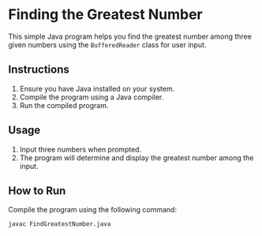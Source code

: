 # Finding the Greatest Number

This simple Java program helps you find the greatest number among three given numbers using the `BufferedReader` class for user input.

## Instructions

1. Ensure you have Java installed on your system.
2. Compile the program using a Java compiler.
3. Run the compiled program.

## Usage

1. Input three numbers when prompted.
2. The program will determine and display the greatest number among the input.

## How to Run

Compile the program using the following command:

```bash
javac FindGreatestNumber.java
